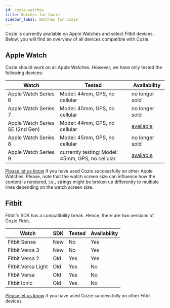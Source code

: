 ```yaml
---
id: cozie-watches
title: Watches for Cozie
sidebar_label: Watches for Cozie
---
```


Cozie is currently available on Apple Watches and select Fitbit devices. Below, you will find an overview of all devices compatible with Cozie.

## Apple Watch
Cozie should work on all Apple Watches. However, we have only tested the following devices:

| Watch               | Tested                        | Availability   |
|---------------------|-------------------------------|----------------|
|Apple Watch Series 6 | Model: 44mm, GPS, no cellular | no longer sold |
|Apple Watch Series 7 | Model: 45mm, GPS, no cellular | no longer sold |
|Apple Watch Series SE (2nd Gen) | Model: 44mm, GPS, no cellular | [available](https://www.apple.com/apple-watch-se/) |
|Apple Watch Series 8 | Model: 45mm, GPS, no cellular | no longer sold |
|Apple Watch Series 9 | currently testing: Model: 45mm, GPS, no cellular | [available](https://www.apple.com/apple-watch-series-9/) |

[Please let us know](mailto:cozie.app@gmail.com) if you have used Cozie successfully on other Apple Watches.
Please, note that the watch screen size can influence how the content is rendered, i.e., strings might be broken up differently to multiple lines depending on the watch screen size.


## Fitbit
Fitbit's SDK has a compatibility break. Hence, there are two versions of Cozie Fitbit.

| Watch             | SDK | Tested | Availability |
|-------------------|-----|--------|--------------|
|Fitbit Sense       | New | No     | Yes          |
|Fitbit Versa 3     | New | No     | Yes          |
|Fitbit Versa 2     | Old | Yes    | Yes          |
|Fitbit Versa Light | Old | Yes    | No           |
|Fitbit Versa       | Old | Yes    | No           |
|Fitbit Ionic       | Old | Yes    | No           |

[Please let us know](mailto:cozie.app@gmail.com) if you have used Cozie successfully on other Fitbit devices.
